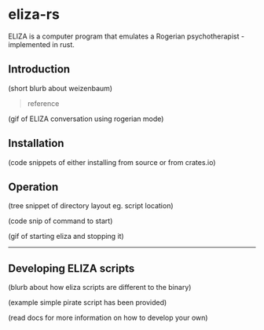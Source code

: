 # eliza-rs

ELIZA is a computer program that emulates a Rogerian psychotherapist - implemented in rust.

## Introduction

(short blurb about weizenbaum)
> reference

(gif of ELIZA conversation using rogerian mode)

## Installation

(code snippets of either installing from source or from crates.io)

## Operation

(tree snippet of directory layout eg. script location)

(code snip of command to start)

(gif of starting eliza and stopping it)

_________

## Developing ELIZA scripts

(blurb about how eliza scripts are different to the binary)

(example simple pirate script has been provided)

(read docs for more information on how to develop your own)
